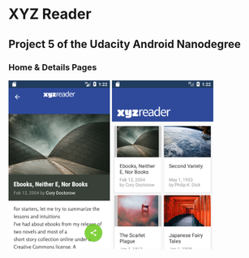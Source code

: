 
# XYZ Reader 
## Project 5 of the Udacity Android Nanodegree
### Home & Details Pages
<img src="Screenshot1.png" width="200">
<img src="Screenshot2.png" width="200">

